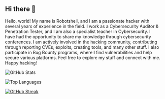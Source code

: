 ## Hi there 👋

Hello, world! My name is Robotshell, and I am a passionate hacker with several years of experience in the field. I work as a Cybersecurity Auditor & Penetration Tester, and I am also a specialist teacher in Cybersecurity. I have had the opportunity to share my knowledge through cybersecurity conferences. I am actively involved in the hacking community, contributing through reporting CVEs, exploits, creating tools, and many other stuff. I also participate in Bug Bounty programs, where I find vulnerabilities and help secure various platforms. Feel free to explore my stuff and connect with me. Happy hacking! 

![GitHub Stats](https://github-readme-stats.vercel.app/api?username=robotshell&show_icons=true&theme=radical)

![Top Languages](https://github-readme-stats.vercel.app/api/top-langs/?username=robotshell&layout=compact&theme=radical)

[![GitHub Streak](https://streak-stats.demolab.com/?user=robotshell&theme=dark)](https://git.io/streak-stats)
